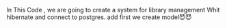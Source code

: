 In This Code , we are going to create a system for library management Whit hibernate and connect to postgres.
add first we create model😈😈
